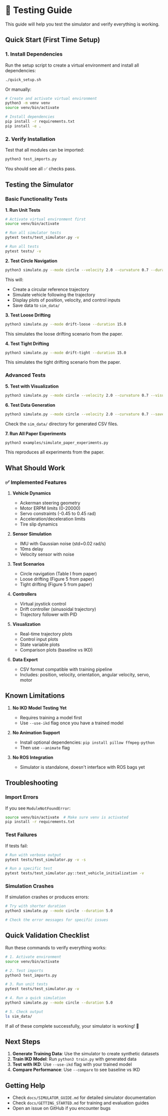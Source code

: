 # 🧪 Testing Guide

This guide will help you test the simulator and verify everything is working.

## Quick Start (First Time Setup)

### 1. Install Dependencies

Run the setup script to create a virtual environment and install all dependencies:

```bash
./quick_setup.sh
```

Or manually:

```bash
# Create and activate virtual environment
python3 -m venv venv
source venv/bin/activate

# Install dependencies
pip install -r requirements.txt
pip install -e .
```

### 2. Verify Installation

Test that all modules can be imported:

```bash
python3 test_imports.py
```

You should see all ✅ checks pass.

## Testing the Simulator

### Basic Functionality Tests

**1. Run Unit Tests**

```bash
# Activate virtual environment first
source venv/bin/activate

# Run all simulator tests
pytest tests/test_simulator.py -v

# Run all tests
pytest tests/ -v
```

**2. Test Circle Navigation**

```bash
python3 simulate.py --mode circle --velocity 2.0 --curvature 0.7 --duration 10.0
```

This will:
- Create a circular reference trajectory
- Simulate vehicle following the trajectory
- Display plots of position, velocity, and control inputs
- Save data to `sim_data/`

**3. Test Loose Drifting**

```bash
python3 simulate.py --mode drift-loose --duration 15.0
```

This simulates the loose drifting scenario from the paper.

**4. Test Tight Drifting**

```bash
python3 simulate.py --mode drift-tight --duration 15.0
```

This simulates the tight drifting scenario from the paper.

### Advanced Tests

**5. Test with Visualization**

```bash
python3 simulate.py --mode circle --velocity 2.0 --curvature 0.7 --visualize
```

**6. Test Data Generation**

```bash
python3 simulate.py --mode circle --velocity 2.0 --curvature 0.7 --save-data
```

Check the `sim_data/` directory for generated CSV files.

**7. Run All Paper Experiments**

```bash
python3 examples/simulate_paper_experiments.py
```

This reproduces all experiments from the paper.

## What Should Work

### ✅ Implemented Features

1. **Vehicle Dynamics**
   - Ackerman steering geometry
   - Motor ERPM limits (0-20000)
   - Servo constraints (-0.45 to 0.45 rad)
   - Acceleration/deceleration limits
   - Tire slip dynamics

2. **Sensor Simulation**
   - IMU with Gaussian noise (std=0.02 rad/s)
   - 10ms delay
   - Velocity sensor with noise

3. **Test Scenarios**
   - Circle navigation (Table I from paper)
   - Loose drifting (Figure 5 from paper)
   - Tight drifting (Figure 5 from paper)

4. **Controllers**
   - Virtual joystick control
   - Drift controller (sinusoidal trajectory)
   - Trajectory follower with PID

5. **Visualization**
   - Real-time trajectory plots
   - Control input plots
   - State variable plots
   - Comparison plots (baseline vs IKD)

6. **Data Export**
   - CSV format compatible with training pipeline
   - Includes: position, velocity, orientation, angular velocity, servo, motor

## Known Limitations

1. **No IKD Model Testing Yet**
   - Requires training a model first
   - Use `--use-ikd` flag once you have a trained model

2. **No Animation Support**
   - Install optional dependencies: `pip install pillow ffmpeg-python`
   - Then use `--animate` flag

3. **No ROS Integration**
   - Simulator is standalone, doesn't interface with ROS bags yet

## Troubleshooting

### Import Errors

If you see `ModuleNotFoundError`:
```bash
source venv/bin/activate  # Make sure venv is activated
pip install -r requirements.txt
```

### Test Failures

If tests fail:
```bash
# Run with verbose output
pytest tests/test_simulator.py -v -s

# Run a specific test
pytest tests/test_simulator.py::test_vehicle_initialization -v
```

### Simulation Crashes

If simulation crashes or produces errors:
```bash
# Try with shorter duration
python3 simulate.py --mode circle --duration 5.0

# Check the error messages for specific issues
```

## Quick Validation Checklist

Run these commands to verify everything works:

```bash
# 1. Activate environment
source venv/bin/activate

# 2. Test imports
python3 test_imports.py

# 3. Run unit tests
pytest tests/test_simulator.py -v

# 4. Run a quick simulation
python3 simulate.py --mode circle --duration 5.0

# 5. Check output
ls sim_data/
```

If all of these complete successfully, your simulator is working! 🎉

## Next Steps

1. **Generate Training Data**: Use the simulator to create synthetic datasets
2. **Train IKD Model**: Run `python3 train.py` with generated data
3. **Test with IKD**: Use `--use-ikd` flag with your trained model
4. **Compare Performance**: Use `--compare` to see baseline vs IKD

## Getting Help

- Check `docs/SIMULATOR_GUIDE.md` for detailed simulator documentation
- Check `docs/GETTING_STARTED.md` for training and evaluation guides
- Open an issue on GitHub if you encounter bugs
